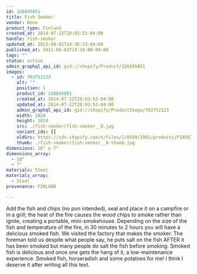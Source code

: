 ```yaml
---
id: 326845851
title: Fish Smoker
vendor: None
product_type: Finland
created_at: 2014-07-22T20:03:51-04:00
handle: fish-smoker
updated_at: 2023-08-02T14:36:33-04:00
published_at: 2011-06-02T14:34:00-04:00
tags: ""
status: active
admin_graphql_api_id: gid://shopify/Product/326845851
images:
  - id: 763752123
    alt: ""
    position: 1
    product_id: 326845851
    created_at: 2014-07-22T20:03:53-04:00
    updated_at: 2014-07-22T20:03:53-04:00
    admin_graphql_api_id: gid://shopify/ProductImage/763752123
    width: 1024
    height: 1024
    src: ./fish-smoker/fish-smoker__0.jpg
    variant_ids: []
    oldSrc: https://cdn.shopify.com/s/files/1/0589/2901/products/P1050790.jpeg?v=1406073833
    thumb: ./fish-smoker/fish-smoker__0-thumb.jpg
dimensions: 18" x 7"
dimensions_array:
  - 18"
  - 7"
materials: Steel
materials_array:
  - Steel
provenance: FINLAND

---
```


Add the fish and chips (no pun intended), seal and place it on a campfire or in a grill; the heat of the fire causes the wood chips to smoke rather than ignite, creating a portable, mini-smokehouse. Depending on the size of the fish and temperature of the fire, in 30 minutes to 2 hours you will have a delicious smoked fish. We visited the factory that makes the smoker. The foreman told us despite what people say, he puts salt on the fish AFTER it has been smoked but many people do salt the fish before smoking. Smoked fish is delicious and once one gets the hang of it, a low-maintenance experience. Smoked fish, horseradish and some potatoes for me! I think I deserve it after writing all this text.